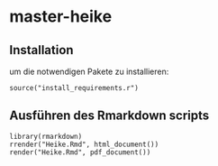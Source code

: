 # master-heike

## Installation

um die notwendigen Pakete zu installieren:

```
source("install_requirements.r")
```

## Ausführen des Rmarkdown scripts

```
library(rmarkdown)
rrender("Heike.Rmd", html_document())
render("Heike.Rmd", pdf_document())
```

